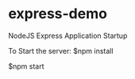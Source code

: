 # express-demo
NodeJS Express Application Startup

To Start the server:
  $npm install
  
  $npm start
